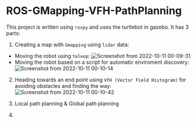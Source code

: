 # ROS-GMapping-VFH-PathPlanning
This project is written using `rospy` and uses the turtlebot in gazebo. It has 3 parts:  

1. Creating a map with `Gmapping` using `lidar` data:  
- Moving the robot using `teleop`:
![Screenshot from 2022-10-11 00-09-31](https://user-images.githubusercontent.com/44570354/194948979-75cd26a8-b319-4d06-a6c7-615bc34ea690.png)  
- Moving the robot based on a script for automatic enviroment discovery:
![Screenshot from 2022-10-11 00-10-14](https://user-images.githubusercontent.com/44570354/194949043-22b80340-780e-4e6a-bac7-6b4044f037de.png)

2. Heading towards an end point using `VFH (Vector Field Histogram)` for avoiding obstacles and finding the way:
![Screenshot from 2022-10-11 00-10-42](https://user-images.githubusercontent.com/44570354/194949117-e2cf4d0b-b16f-4a56-a31d-391f63b87f8e.png)

3. Local path planning & Global path planning  
4. 

